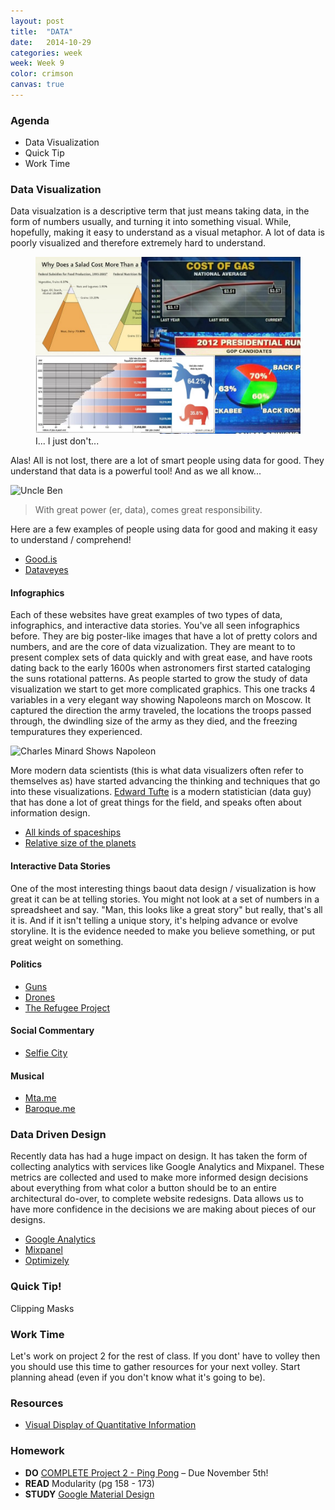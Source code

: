 ```yaml
---
layout: post
title:  "DATA"
date:   2014-10-29
categories: week
week: Week 9
color: crimson
canvas: true
---
```


### Agenda
- Data Visualization
- Quick Tip
- Work Time

### Data Visualization
Data visualzation is a descriptive term that just means taking data, in the form of numbers usually, and turning it into something visual. While, hopefully, making it easy to understand as a visual metaphor. A lot of data is poorly visualized and therefore extremely hard to understand.
<figure>
	<img src="/images/week9/badgraph-01.jpg" alt="" />
	<figcaption>I... I just don't...</figcaption>
</figure>

Alas! All is not lost, there are a lot of smart people using data for good. They understand that data is a powerful tool! And as we all know...

![Uncle Ben](http://static.comicvine.com/uploads/original/5/54400/1320070-cliff_robertson.gif)

>With great power (er, data), comes great responsibility.

Here are a few examples of people using data for good and making it easy to understand / comprehend!

- [Good.is](http://magazine.good.is/infographics)
- [Dataveyes](http://dataveyes.com/)

#### Infographics
Each of these websites have great examples of two types of data, infographics, and interactive data stories. You've all seen infographics before. They are big poster-like images that have a lot of pretty colors and numbers, and are the core of data vizualization. They are meant to to present complex sets of data quickly and with great ease, and have roots dating back to the early 1600s when astronomers first started cataloging the suns rotational patterns. As people started to grow the study of data visualization we start to get more complicated graphics. This one tracks 4 variables in a very elegant way showing Napoleons march on Moscow. It captured the direction the army traveled, the locations the troops passed through, the dwindling size of the army as they died, and the freezing tempuratures they experienced.

![Charles Minard Shows Napoleon](http://upload.wikimedia.org/wikipedia/commons/2/29/Minard.png)

More modern data scientists (this is what data visualizers often refer to themselves as) have started advancing the thinking and techniques that go into these visualizations. [Edward Tufte](http://en.wikipedia.org/wiki/Edward_Tufte) is a modern statistician (data guy) that has done a lot of great things for the field, and speaks often about information design.

- [All kinds of spaceships](http://thumbnails-visually.netdna-ssl.com/all-scifi-spaceships-known-to-man_52448ad9767ff.jpg)
- [Relative size of the planets](http://thumbnails-visually.netdna-ssl.com/ThePlanets_5282a6d2111c5.jpg)

#### Interactive Data Stories
One of the most interesting things baout data design / visualization is how great it can be at telling stories. You might not look at a set of numbers in a spreadsheet and say. "Man, this looks like a great story" but really, that's all it is. And if it isn't telling a unique story, it's helping advance or evolve storyline. It is the evidence needed to make you believe something, or put great weight on something.

#### Politics

- [Guns](http://guns.periscopic.com/?year=2013)
- [Drones](http://drones.pitchinteractive.com/)
- [The Refugee Project](http://www.therefugeeproject.org/)

#### Social Commentary

- [Selfie City](http://selfiecity.net/selfiexploratory/)

#### Musical

- [Mta.me](http://www.mta.me/)
- [Baroque.me](http://www.baroque.me/)

### Data Driven Design
Recently data has had a huge impact on design. It has taken the form of collecting analytics with services like Google Analytics and Mixpanel. These metrics are collected and used to make more informed design decisions about everything from what color a button should be to an entire architectural do-over, to complete website redesigns. Data allows us to have more confidence in the decisions we are making about pieces of our designs.

- [Google Analytics](http://www.google.com/analytics/)
- [Mixpanel](https://mixpanel.com/report/475085/events/)
- [Optimizely](https://www.optimizely.com/)

### Quick Tip!
Clipping Masks

### Work Time
Let's work on project 2 for the rest of class. If you dont' have to volley then you should use this time to gather resources for your next volley. Start planning ahead (even if you don't know what it's going to be).

### Resources
- [Visual Display of Quantitative Information](http://www.amazon.com/The-Visual-Display-Quantitative-Information/dp/0961392142/ref=sr_1_1?ie=UTF8&qid=1414551305&sr=8-1&keywords=visual+display+of+quantitative)

### Homework
- **DO** [COMPLETE Project 2 - Ping Pong](/projects/project-02/) – Due November 5th!
- **READ** Modularity (pg 158 - 173)
- **STUDY** [Google Material Design](www.google.com/design/spec/material-design/)

